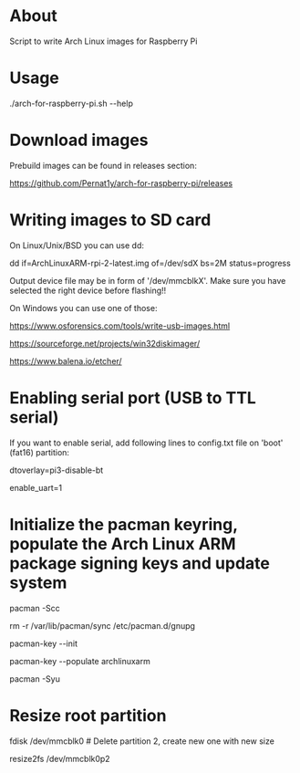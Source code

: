 # About
Script to write Arch Linux images for Raspberry Pi

# Usage
./arch-for-raspberry-pi.sh --help

# Download images
Prebuild images can be found in releases section:

https://github.com/Pernat1y/arch-for-raspberry-pi/releases

# Writing images to SD card
On Linux/Unix/BSD you can use dd:

dd if=ArchLinuxARM-rpi-2-latest.img of=/dev/sdX bs=2M status=progress

Output device file may be in form of '/dev/mmcblkX'. Make sure you have selected the right device before flashing!!

On Windows you can use one of those:

https://www.osforensics.com/tools/write-usb-images.html

https://sourceforge.net/projects/win32diskimager/

https://www.balena.io/etcher/

# Enabling serial port (USB to TTL serial)
If you want to enable serial, add following lines to config.txt file on 'boot' (fat16) partition:

dtoverlay=pi3-disable-bt

enable_uart=1

# Initialize the pacman keyring, populate the Arch Linux ARM package signing keys and update system
pacman -Scc

rm -r /var/lib/pacman/sync /etc/pacman.d/gnupg

pacman-key --init

pacman-key --populate archlinuxarm

pacman -Syu

# Resize root partition
fdisk /dev/mmcblk0 # Delete partition 2, create new one with new size

resize2fs /dev/mmcblk0p2

